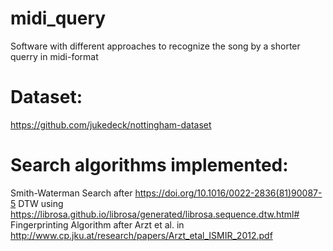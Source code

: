 # midi_query
Software with different approaches to recognize the song by a shorter querry in midi-format

# Dataset:
https://github.com/jukedeck/nottingham-dataset

# Search algorithms implemented:
Smith-Waterman Search after https://doi.org/10.1016/0022-2836(81)90087-5
   DTW using https://librosa.github.io/librosa/generated/librosa.sequence.dtw.html#
   Fingerprinting Algorithm after Arzt et al. in http://www.cp.jku.at/research/papers/Arzt_etal_ISMIR_2012.pdf
